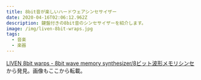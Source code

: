 ```yaml
---
title: 8bit音が楽しいハードウェアシンセサイザー
date: 2020-04-16T02:06:12.962Z
description: 鍵盤付きの8bit音のシンセサイザーを紹介します。
image: /img/liven-8bit-wraps.jpg
tags:
  - 音楽
  - 楽器
---
```

[LIVEN 8bit warps - 8bit wave memory synthesizer/8ビット波形メモリシンセ](https://www.kickstarter.com/projects/sonicware/liven-8bit-warps-8bit-wave-memory-synthesizer-8)から発見。画像もここから転載。
